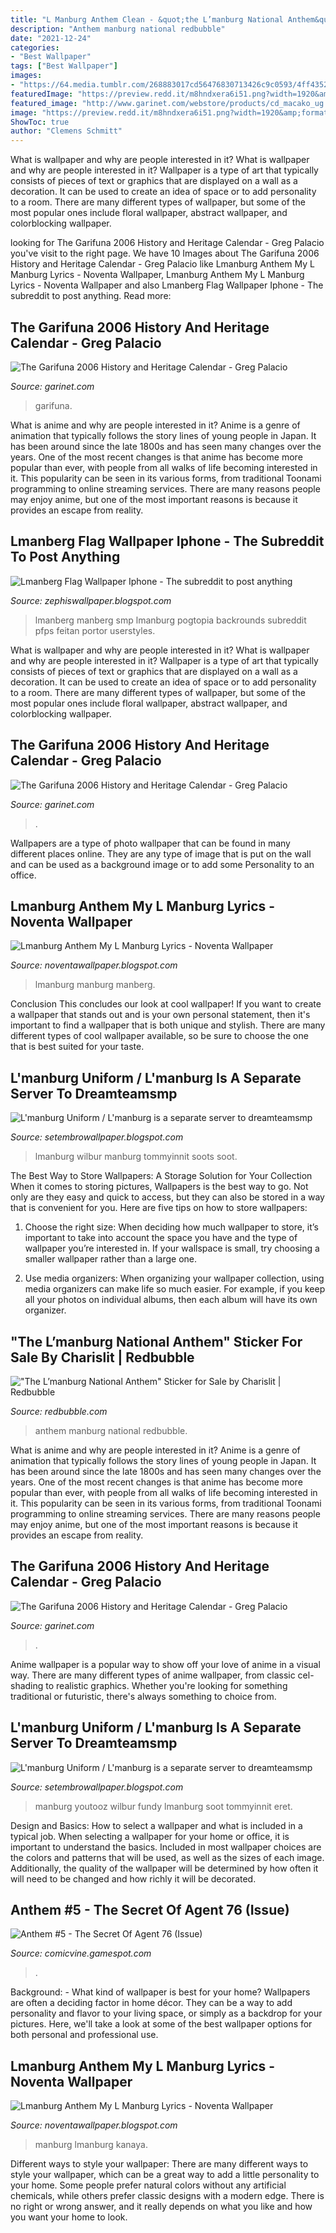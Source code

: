 ```yaml
---
title: "L Manburg Anthem Clean - &quot;the L’manburg National Anthem&quot; Sticker For Sale By Charislit"
description: "Anthem manburg national redbubble"
date: "2021-12-24"
categories:
- "Best Wallpaper"
tags: ["Best Wallpaper"]
images:
- "https://64.media.tumblr.com/268883017cd56476830713426c9c0593/4ff4352da3c91e5e-df/s1280x1920/d0ca7fbd729ce354e902e0820fc5810e77f76ea8.jpg"
featuredImage: "https://preview.redd.it/m8hndxera6i51.png?width=1920&amp;format=png&amp;auto=webp&amp;s=1faf8b123c3589749b2bef231bb7ae22da1dc810"
featured_image: "http://www.garinet.com/webstore/products/cd_macako_ug.jpg"
image: "https://preview.redd.it/m8hndxera6i51.png?width=1920&amp;format=png&amp;auto=webp&amp;s=1faf8b123c3589749b2bef231bb7ae22da1dc810"
ShowToc: true
author: "Clemens Schmitt"
---
```



What is wallpaper and why are people interested in it?
What is wallpaper and why are people interested in it?
Wallpaper is a type of art that typically consists of pieces of text or graphics that are displayed on a wall as a decoration. It can be used to create an idea of space or to add personality to a room. There are many different types of wallpaper, but some of the most popular ones include floral wallpaper, abstract wallpaper, and colorblocking wallpaper.

	

		
looking for The Garifuna 2006 History and Heritage Calendar - Greg Palacio you've visit to the right page. We have 10 Images about The Garifuna 2006 History and Heritage Calendar - Greg Palacio like Lmanburg Anthem My L Manburg Lyrics - Noventa Wallpaper, Lmanburg Anthem My L Manburg Lyrics - Noventa Wallpaper and also Lmanberg Flag Wallpaper Iphone - The subreddit to post anything. Read more:
		
    
## The Garifuna 2006 History And Heritage Calendar - Greg Palacio

<img loading=lazy src="http://www.garinet.com/webstore/products/cd_macako_ug.jpg" onerror="this.onerror=null;this.src='https://tse4.mm.bing.net/th?id=OIP.RlUkx9vD67CLaoAK6Wf_2gAAAA&amp;pid=15.1';" alt="The Garifuna 2006 History and Heritage Calendar - Greg Palacio">

_Source: garinet.com_

>garifuna. 

	

What is anime and why are people interested in it?
Anime is a genre of animation that typically follows the story lines of young people in Japan. It has been around since the late 1800s and has seen many changes over the years. One of the most recent changes is that anime has become more popular than ever, with people from all walks of life becoming interested in it. This popularity can be seen in its various forms, from traditional Toonami programming to online streaming services. There are many reasons people may enjoy anime, but one of the most important reasons is because it provides an escape from reality.

    
## Lmanberg Flag Wallpaper Iphone - The Subreddit To Post Anything

<img loading=lazy src="https://lh5.googleusercontent.com/proxy/SU_j0x3pLyFtuSJgxgRXIshCySvx-U_vFeMRKBSc-2IPCtetmMpejslx7qm1U6mgTDN4QLVA4Q5bH4e--DWk17EYUPIRK7DBCOVDqIKJVm6A2TOdh8YpHic6SqRUWMU3=w1200-h630-p-k-no-nu" onerror="this.onerror=null;this.src='https://tse1.mm.bing.net/th?id=OIP.wwpA5V_206Lrs4VxstyBIQHaEK&amp;pid=15.1';" alt="Lmanberg Flag Wallpaper Iphone - The subreddit to post anything">

_Source: zephiswallpaper.blogspot.com_

>lmanberg manberg smp lmanburg pogtopia backrounds subreddit pfps feitan portor userstyles. 

	

What is wallpaper and why are people interested in it?
What is wallpaper and why are people interested in it?
Wallpaper is a type of art that typically consists of pieces of text or graphics that are displayed on a wall as a decoration. It can be used to create an idea of space or to add personality to a room. There are many different types of wallpaper, but some of the most popular ones include floral wallpaper, abstract wallpaper, and colorblocking wallpaper.

    
## The Garifuna 2006 History And Heritage Calendar - Greg Palacio

<img loading=lazy src="http://www.garinet.com/webstore/products/mini_banner_honduras.jpg" onerror="this.onerror=null;this.src='https://tse4.mm.bing.net/th?id=OIP.BVOG3526mj6dMTzBb9yUSAAAAA&amp;pid=15.1';" alt="The Garifuna 2006 History and Heritage Calendar - Greg Palacio">

_Source: garinet.com_

>. 

	



Wallpapers are a type of photo wallpaper that can be found in many different places online. They are any type of image that is put on the wall and can be used as a background image or to add some Personality to an office.

    
## Lmanburg Anthem My L Manburg Lyrics - Noventa Wallpaper

<img loading=lazy src="https://i.ytimg.com/vi/r7Q4r75bc10/mqdefault.jpg" onerror="this.onerror=null;this.src='https://tse3.mm.bing.net/th?id=OIP.FllajKjJjBz60x_s7xXaIwAAAA&amp;pid=15.1';" alt="Lmanburg Anthem My L Manburg Lyrics - Noventa Wallpaper">

_Source: noventawallpaper.blogspot.com_

>lmanburg manburg manberg. 

	

Conclusion
This concludes our look at cool wallpaper! If you want to create a wallpaper that stands out and is your own personal statement, then it's important to find a wallpaper that is both unique and stylish. There are many different types of cool wallpaper available, so be sure to choose the one that is best suited for your taste.

    
## L&#039;manburg Uniform / L&#039;manburg Is A Separate Server To Dreamteamsmp

<img loading=lazy src="https://64.media.tumblr.com/268883017cd56476830713426c9c0593/4ff4352da3c91e5e-df/s1280x1920/d0ca7fbd729ce354e902e0820fc5810e77f76ea8.jpg" onerror="this.onerror=null;this.src='https://tse4.mm.bing.net/th?id=OIP.2jS406ihGeazQRxa3wD76QHaEK&amp;pid=15.1';" alt="L&#039;manburg Uniform / L&#039;manburg is a separate server to dreamteamsmp">

_Source: setembrowallpaper.blogspot.com_

>lmanburg wilbur manburg tommyinnit soots soot. 

	

The Best Way to Store Wallpapers: A Storage Solution for Your Collection
When it comes to storing pictures, Wallpapers is the best way to go. Not only are they easy and quick to access, but they can also be stored in a way that is convenient for you. Here are five tips on how to store wallpapers:
1) Choose the right size: When deciding how much wallpaper to store, it’s important to take into account the space you have and the type of wallpaper you’re interested in. If your wallspace is small, try choosing a smaller wallpaper rather than a large one.

2) Use media organizers: When organizing your wallpaper collection, using media organizers can make life so much easier. For example, if you keep all your photos on individual albums, then each album will have its own organizer.

    
## &quot;The L’manburg National Anthem&quot; Sticker For Sale By Charislit | Redbubble

<img loading=lazy src="https://ih1.redbubble.net/image.1914044676.3622/st,small,507x507-pad,600x600,f8f8f8.jpg" onerror="this.onerror=null;this.src='https://tse3.mm.bing.net/th?id=OIP.uvw1aF4fpTMjoWRizl2VxQHaHa&amp;pid=15.1';" alt="&quot;The L’manburg National Anthem&quot; Sticker for Sale by Charislit | Redbubble">

_Source: redbubble.com_

>anthem manburg national redbubble. 

	

What is anime and why are people interested in it?
Anime is a genre of animation that typically follows the story lines of young people in Japan. It has been around since the late 1800s and has seen many changes over the years. One of the most recent changes is that anime has become more popular than ever, with people from all walks of life becoming interested in it. This popularity can be seen in its various forms, from traditional Toonami programming to online streaming services. There are many reasons people may enjoy anime, but one of the most important reasons is because it provides an escape from reality.

    
## The Garifuna 2006 History And Heritage Calendar - Greg Palacio

<img loading=lazy src="http://www.garinet.com/webstore/products/video_miss_garifuna_2001.gif" onerror="this.onerror=null;this.src='https://tse2.mm.bing.net/th?id=OIP.HRVz81f2G_6znjx_Vp82IAAAAA&amp;pid=15.1';" alt="The Garifuna 2006 History and Heritage Calendar - Greg Palacio">

_Source: garinet.com_

>. 

	

Anime wallpaper is a popular way to show off your love of anime in a visual way. There are many different types of anime wallpaper, from classic cel-shading to realistic graphics. Whether you're looking for something traditional or futuristic, there's always something to choice from.

    
## L&#039;manburg Uniform / L&#039;manburg Is A Separate Server To Dreamteamsmp

<img loading=lazy src="https://preview.redd.it/m8hndxera6i51.png?width=1920&amp;format=png&amp;auto=webp&amp;s=1faf8b123c3589749b2bef231bb7ae22da1dc810" onerror="this.onerror=null;this.src='https://tse4.mm.bing.net/th?id=OIP.YGl5wvp4et6r7TspKu9FLQHaEK&amp;pid=15.1';" alt="L&#039;manburg Uniform / L&#039;manburg is a separate server to dreamteamsmp">

_Source: setembrowallpaper.blogspot.com_

>manburg youtooz wilbur fundy lmanburg soot tommyinnit eret. 

	

Design and Basics: How to select a wallpaper and what is included in a typical job.
When selecting a wallpaper for your home or office, it is important to understand the basics. Included in most wallpaper choices are the colors and patterns that will be used, as well as the sizes of each image. Additionally, the quality of the wallpaper will be determined by how often it will need to be changed and how richly it will be decorated.

    
## Anthem #5 - The Secret Of Agent 76 (Issue)

<img loading=lazy src="https://comicvine1.cbsistatic.com/uploads/scale_medium/6/67663/4133637-05.jpg" onerror="this.onerror=null;this.src='https://tse2.mm.bing.net/th?id=OIP.EcEkDsVmVsesRJEHYANIFQHaLd&amp;pid=15.1';" alt="Anthem #5 - The Secret Of Agent 76 (Issue)">

_Source: comicvine.gamespot.com_

>. 

	

Background: - What kind of wallpaper is best for your home?
Wallpapers are often a deciding factor in home décor. They can be a way to add personality and flavor to your living space, or simply as a backdrop for your pictures. Here, we'll take a look at some of the best wallpaper options for both personal and professional use.

    
## Lmanburg Anthem My L Manburg Lyrics - Noventa Wallpaper

<img loading=lazy src="https://i.ytimg.com/vi/n0CkT1G85Dw/maxresdefault.jpg" onerror="this.onerror=null;this.src='https://tse4.mm.bing.net/th?id=OIP.dTcjbe3paYB5_O1tspf3TQHaEK&amp;pid=15.1';" alt="Lmanburg Anthem My L Manburg Lyrics - Noventa Wallpaper">

_Source: noventawallpaper.blogspot.com_

>manburg lmanburg kanaya. 

	

Different ways to style your wallpaper:
There are many different ways to style your wallpaper, which can be a great way to add a little personality to your home. Some people prefer natural colors without any artificial chemicals, while others prefer classic designs with a modern edge. There is no right or wrong answer, and it really depends on what you like and how you want your home to look.

